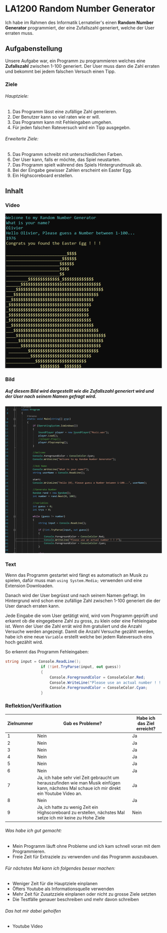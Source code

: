 # LA1200 Random Number Generator
Ich habe im Rahmen des Informatik Lernatelier's einen **Random Number Generator** programmiert, der eine Zufallszahl generiert, welche der User erraten muss.
## Aufgabenstellung
Unsere Aufgabe war, ein Programm zu programmieren welches eine **Zufallszahl** zwischen 1-100 generiert. Der User muss dann die Zahl erraten und bekommt bei jedem falschen Versuch einen Tipp.

### Ziele
###### Hauptziele:
1. Das Programm lässt eine zufällige Zahl generieren.
2. Der Benutzer kann so viel raten wie er will.
3. Das Programm kann mit Fehleingaben umgehen.
4. Für jeden falschen Rateversuch wird ein Tipp ausgegebn.

###### Erweiterte Ziele:
5. Das Programm schreibt mit unterschiedlichen Farben.
6. Der User kann, falls er möchte, das Spiel neustarten.
7. Das Programm spielt während des Spiels Hintergrundmusik ab.
8. Bei der Eingabe gewisser Zahlen erscheint ein Easter Egg.
9. Ein Highscoreboard erstellen.

## Inhalt

### Video

[![Zum Video!](https://github.com/oli-kis/oli-kis/blob/oli-kis/img/Video%20Thumbnail.png?raw=true)](https://youtu.be/rmw3Wywplo4)

### Bild
##### Auf diesem Bild wird dargestellt wie die Zufallszahl generiert wird und der User nach seinem Namen gefragt wird.
![Mein Programm!](https://github.com/oli-kis/oli-kis/blob/oli-kis/img/CodeImage.png?raw=true "CodeImage")

### Text

Wenn das Programm gestartet wird fängt es automatisch an Musik zu spielen, dafür muss man `using System.Media;` verwenden und eine Extension Downloaden. 

Danach wird der User begrüsst und nach seinem Namen gefragt. Im Hintergrund wird schon eine zufällige Zahl zwischen 1-100 generiert die der User danach erraten kann. 

Jede Eingabe die vom User getätigt wird, wird vom Programm geprüft und erkannt ob die eingegebene Zahl zu gross, zu klein oder eine Fehleingabe ist.
Wenn der User die Zahl errät wird ihm gratuliert und die Anzahl Versuche werden angezeigt. 
Damit die Anzahl Versuche gezählt werden, habe ich eine neue `Variable` erstellt welche bei jedem Rateversuch eins hoch gezählt wird.

So erkennt das Programm Fehleingaben:

```csharp
string input = Console.ReadLine();
                if (!int.TryParse(input, out guess))
                {
                    Console.ForegroundColor = ConsoleColor.Red;
                    Console.WriteLine("Please use an actual number ! ! !");
                    Console.ForegroundColor = ConsoleColor.Cyan;
                }
```

### Reflektion/Verifikation

| Zielnummer     | Gab es Probleme? | Habe ich das Ziel erreicht? |
| ----------- | ----------- | ------------|
| 1 | Nein       | Ja |
| 2 | Nein       | Ja |
| 3 | Nein       | Ja |
| 4 | Nein       | Ja |
| 5 | Nein       | Ja |
| 6 | Nein       | Ja |
| 7 | Ja, ich habe sehr viel Zeit gebraucht um herauszufinden wie man Musik einfügen kann, nächstes Mal schaue ich mir direkt ein Youtube Video an.        | Ja |
| 8 | Nein       | Ja |
| 9 | Ja, ich hatte zu wenig Zeit ein Highscoreboard zu erstellen, nächstes Mal setze ich mir keine zu Hohe Ziele      | Nein |

###### Was habe ich gut gemacht:
- Mein Programm läuft ohne Probleme und ich kam schnell voran mit dem Programmieren.
- Freie Zeit für Extraziele zu verwenden und das Programm auszubauen.

###### Für nächstes Mal kann ich folgendes besser machen:
- Weniger Zeit für die Hauptziele einplanen
- Öfters Youtube als Informationsquelle verwenden
- Mehr Zeit für Zusatzziele einplanen oder nicht zu grosse Ziele setzten
- Die Testfälle genauer beschreiben und mehr davon schreiben

###### Das hat mir dabei geholfen
- Youtube Video 
